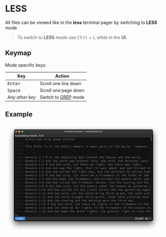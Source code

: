 # LESS
All files can be viewed like in the **less** terminal pager by switching to **LESS** mode.

> To switch to **LESS** mode use <kbd>Ctrl</kbd> + <kbd>L</kbd> while in the **UI**.

## Keymap
Mode specific keys:

| Key              | Action                         |
|------------------|--------------------------------|
| <kbd>Enter</kbd> | Scroll one line down           |
| <kbd>Space</kbd> | Scroll one page down           |
| *Any other key*  | Switch to [GREP](grep.md) mode |

## Example
![](../../../../img/ui/modes/less.png "LESS")
